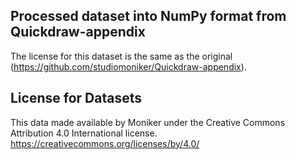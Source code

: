 ## Processed dataset into NumPy format from Quickdraw-appendix

The license for this dataset is the same as the original (https://github.com/studiomoniker/Quickdraw-appendix).

## License for Datasets

This data made available by Moniker under the Creative Commons Attribution 4.0 International license.
https://creativecommons.org/licenses/by/4.0/
